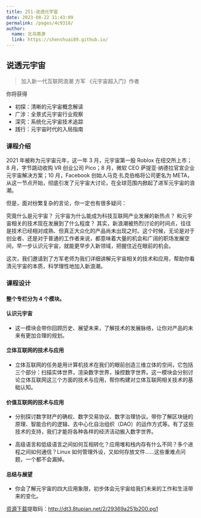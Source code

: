 ```yaml
---
title: 251-说透元宇宙
date: 2023-08-22 11:43:09
permalink: /pages/4c9318/
author: 
  name: 北鸟南游
  link: https://shenshuai89.github.io/
---
```


## 说透元宇宙
> 加入新一代互联网浪潮
> 方军 《元宇宙超入门》作者

你将获得
- 初探：清晰的元宇宙概念解读
- 广涉：全景式元宇宙行业观察
- 深究：系统化元宇宙技术追踪
- 践行：元宇宙时代的入局指南

### 课程介绍

2021 年被称为元宇宙元年，这一年 3 月，元宇宙第一股 Roblox 在纽交所上市；8 月，字节跳动收购 VR 创业公司 Pico；8 月，微软 CEO 萨提亚·纳德拉官宣企业元宇宙解决方案；10 月，Facebook 创始人马克·扎克伯格将公司更名为 META，从这一节点开始，彻底引发了元宇宙大讨论，在全球范围内掀起了进军元宇宙的浪潮。

但是，面对纷繁复杂的言论，你一定也有很多疑问：

究竟什么是元宇宙？
元宇宙为什么能成为科技互联网产业发展的新热点？
和元宇宙相关的技术现在发展到了什么程度？
其实，新浪潮被热烈讨论的时间点，往往是技术已经相对成熟、但真正大众化的产品尚未出现之时。这个时候，无论是对于创业者、还是对于普通的工作者来说，都意味着大量的机会和广阔的职场发展空间，早一步认识元宇宙，就能更早步入新领域，把握住近在眼前的机会。

这次，我们邀请到了方军老师为我们详细讲解元宇宙相关的技术和应用，帮助你看清元宇宙的本质，科学理性地加入新浪潮。

### 课程设计
#### 整个专栏分为 4 个模块。

#### 认识元宇宙
- 这一模块会带你回顾历史、展望未来，了解技术的发展脉络，让你对产品的未来有更加合理的规划。

#### 立体互联网的技术与应用
- 立体互联网的任务是用计算机技术在我们的眼前创造三维立体的空间，它包括三个部分：扫描实体世界，渲染数字世界，操控数字世界。这一模块会分别讨论立体互联网这三个方面的技术与应用，帮你构建对立体互联网相关技术的基础认知。

#### 价值互联网的技术与应用
- 分别探讨数字财产的确权、数字交易协议、数字治理协议。带你了解区块链的原理、智能合约的逻辑、去中心化自治组织（DAO）的运作方式等。有了这些技术的支持，我们才能将各种各样的经济活动搬入数字世界。

- 高级语言和低级语言之间如何互相转化？应用堆和栈内存有什么不同？多个进程之间如何通信？Linux 如何管理外设，又如何存放文件……这些重难点问题，一个都不会漏掉。

#### 总结与展望
- 你会了解元宇宙的四大应用象限，初步体会元宇宙给我们未来的工作和生活带来的变化。

[资源下载](https://pan.baidu.com/s/1FqWIMZeoqgdnbhsBGOJuXA)提取码：http://dt3.8tupian.net/2/29369a251b200.pg1